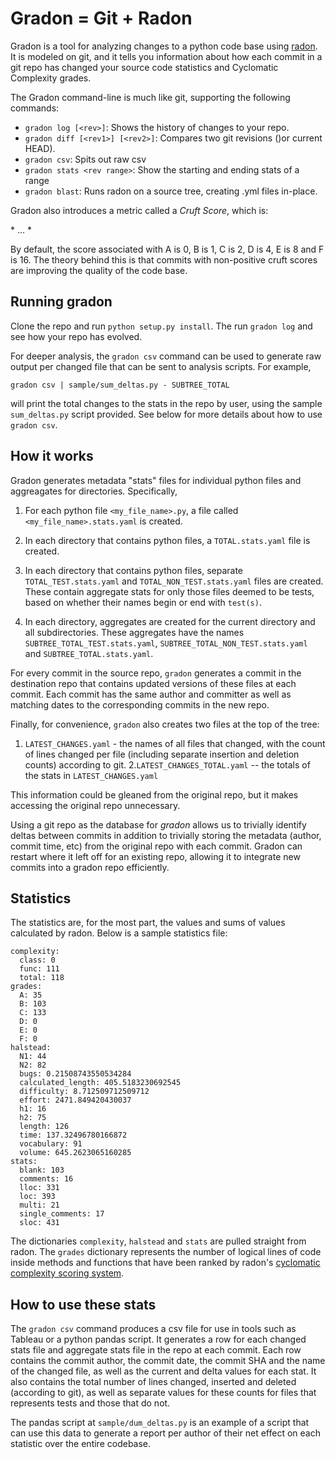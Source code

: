 # Gradon = Git + Radon

Gradon is a tool for analyzing changes to a python code base using
[radon](https://github.com/rubik/radon).  It is modeled on git, and it tells you information about
how each commit in a git repo has changed your source code statistics and Cyclomatic Complexity
grades.

The Gradon command-line is much like git, supporting the following commands:

* `gradon log [<rev>]`: Shows the history of changes to your repo. 
* `gradon diff [<rev1>] [<rev2>]`: Compares two git revisions ()or current HEAD).
* `gradon csv`: Spits out raw csv
* `gradon stats <rev range>`: Show the starting and ending stats of a range
* `gradon blast`: Runs radon on a source tree, creating .yml files in-place.

Gradon also introduces a metric called a *Cruft Score*, which is:
 
  <num lines of As> * <score for As> ... <num lines of Fs> * <score for Fs>
  
By default, the score associated with A is 0, B is 1, C is 2, D is 4, E is 8 and F is 16.  The
theory behind this is that commits with non-positive cruft scores are improving the quality of the
code base.

## Running gradon

Clone the repo and run `python setup.py install`.  The run `gradon log` and see how your repo has
evolved.

For deeper analysis, the `gradon csv` command can be used to generate raw output per changed file
that can be sent to analysis scripts.  For example,

`gradon csv | sample/sum_deltas.py - SUBTREE_TOTAL`

will print the total changes to the stats in the repo by user, using the sample `sum_deltas.py`
script provided.  See below for more details about how to use `gradon csv`.

## How it works

Gradon generates metadata "stats" files for individual python files and aggreagates for directories.
Specifically,

1. For each python file `<my_file_name>.py`, a file called `<my_file_name>.stats.yaml` is created.

2. In each directory that contains python files, a `TOTAL.stats.yaml` file is created. 

3. In each directory that contains python files, separate `TOTAL_TEST.stats.yaml` and
`TOTAL_NON_TEST.stats.yaml` files are created.  These contain aggregate stats for only those files 
deemed to be tests, based on whether their names begin or end with `test(s)`.

4. In each directory, aggregates are created for the current directory and all subdirectories. These
aggregates have the names `SUBTREE_TOTAL_TEST.stats.yaml`, `SUBTREE_TOTAL_NON_TEST.stats.yaml` and
`SUBTREE_TOTAL.stats.yaml`.

For every commit in the source repo, `gradon` generates a commit in the destination repo that 
contains updated versions of these files at each commit.  Each commit has the same author and
committer as well as matching dates to the corresponding commits in the new repo.

Finally, for convenience, `gradon` also creates two files at the top of the tree: 

1. `LATEST_CHANGES.yaml` - the names of all files that changed, with the count of lines changed 
per file (including separate insertion and deletion counts) according to git.
2.`LATEST_CHANGES_TOTAL.yaml` -- the totals of the stats in `LATEST_CHANGES.yaml`

This information could be gleaned from the original repo, but it makes accessing the original repo
unnecessary.

Using a git repo as the database for *gradon* allows us to trivially identify deltas between commits
in addition to trivially storing the metadata (author, commit time, etc) from the original repo with
each commit.  Gradon can restart where it left off for an existing repo, allowing it to integrate
new  commits into a gradon repo efficiently.

## Statistics

The statistics are, for the most part, the values and sums of values calculated by radon.  Below is a 
sample statistics file:

```
complexity:
  class: 0
  func: 111
  total: 118
grades:
  A: 35
  B: 103
  C: 133
  D: 0
  E: 0
  F: 0
halstead:
  N1: 44
  N2: 82
  bugs: 0.21508743550534284
  calculated_length: 405.5183230692545
  difficulty: 8.712509712509712
  effort: 2471.849420430037
  h1: 16
  h2: 75
  length: 126
  time: 137.32496780166872
  vocabulary: 91
  volume: 645.2623065160285
stats:
  blank: 103
  comments: 16
  lloc: 331
  loc: 393
  multi: 21
  single_comments: 17
  sloc: 431
```

The dictionaries `complexity`, `halstead` and `stats` are pulled straight from radon.  The `grades`
dictionary represents the number of logical lines of code inside methods and functions that have
been ranked by radon's [cyclomatic complexity scoring
system](http://radon.readthedocs.io/en/latest/commandline.html#the-cc-command).

## How to use these stats

The `gradon csv` command produces a csv file for use in
tools such as Tableau or a python pandas script.  It generates a row for each changed stats file and
aggregate stats file in the repo at each commit.  Each row contains the commit author, the commit
date, the commit SHA and the name of the changed file, as well as the current and delta values for
each stat. It also contains the total number of lines changed, inserted and deleted (according to
git), as well as separate values for these counts for files that represents tests and those that do
not.

The pandas script at `sample/dum_deltas.py` is an example of a script that can use this data to
generate a report per author of their net effect on each statistic over the entire codebase.
